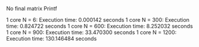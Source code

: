 No final matrix Printf

1 core N = 6: Execution time: 0.000142 seconds
1 core N = 300: Execution time: 0.824722 seconds
1 core N = 600: Execution time: 8.252032 seconds
1 core N = 900: Execution time: 33.470300 seconds
1 core N = 1200: Execution time: 130.146484 seconds